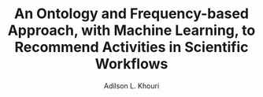 ---
paperId: 3
author: Adilson L. Khouri
publicationauthor: Khouri, A. L.
title: An Ontology and Frequency-based Approach, with Machine Learning, to Recommend Activities in Scientific Workflows
pdf: Poster_Khouri_Adilson.pdf
poster: --
alt: --
type: Poster
topic: FAT
link: --
conference: neurips
year: 2019
tags: neurips-2019
location: Vancouver, Canada
---